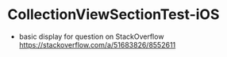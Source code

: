 # CollectionViewSectionTest-iOS
- basic display for question on StackOverflow https://stackoverflow.com/a/51683826/8552611
